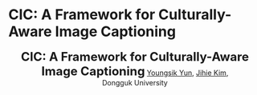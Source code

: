 # CIC: A Framework for Culturally-Aware Image Captioning

<p align="center">
  <p align="center">
  <font size=5><strong>CIC: A Framework for Culturally-Aware Image Captioning</strong></font>
    <be>
        <a href="https://sites.google.com/view/youngsik-yun">Youngsik Yun</a>, 
        <a href="https://sites.google.com/view/jihiekim">Jihie Kim</a>, 
    <br>
  Dongguk University
  </p>
</p>
